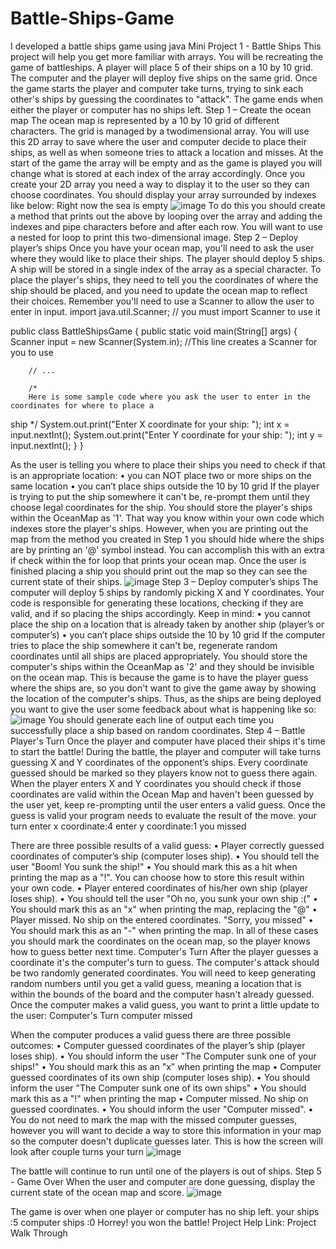 # Battle-Ships-Game
I developed a battle ships game using java
Mini Project 1 - Battle Ships 
This project will help you get more familiar with arrays. You will be recreating the game of battleships. A player will place 5 of their ships on a 10 by 10 grid. The computer and the player will deploy five ships on the same grid. Once the game starts the player and computer take turns, trying to sink each other's ships by guessing the coordinates to "attack". The game ends when either the player or computer has no ships left. 
Step 1 – Create the ocean map 
The ocean map is represented by a 10 by 10 grid of different characters. The grid is managed by a twodimensional array. You will use this 2D array to save where the user and computer decide to place their ships, as well as when someone tries to attack a location and misses. At the start of the game the array will be empty and as the game is played you will change what is stored at each index of the array accordingly. 
Once you create your 2D array you need a way to display it to the user so they can choose coordinates. You should display your array surrounded by indexes like below: 
  Right now the sea is empty
![image](https://github.com/JangamPavithraReddy/Battle-Ships-Game/assets/148047712/2cfe11f6-6e4e-4cef-8e8e-de3964551f5d)
To do this you should create a method that prints out the above by looping over the array and adding the indexes and pipe characters before and after each row. You will want to use a nested for loop to print this two-dimensional image. 
Step 2 – Deploy player’s ships 
Once you have your ocean map, you'll need to ask the user where they would like to place their ships. The player should deploy 5 ships. A ship will be stored in a single index of the array as a special character. To place the player's ships, they need to tell you the coordinates of where the ship should be placed, and you need to update the ocean map to reflect their choices. Remember you'll need to use a Scanner to allow the user to enter in input. 
import java.util.Scanner; // you must import Scanner to use it 
 
public class BattleShipsGame {     public static void main(String[] args) { 
        Scanner input = new Scanner(System.in); //This line creates a Scanner for you to use 
 
        // ... 
 
        /*  
        Here is some sample code where you ask the user to enter in the coordinates for where to place a 
ship 
        */ 
        System.out.print("Enter X coordinate for your ship: ");         int x = input.nextInt(); 
        System.out.print("Enter Y coordinate for your ship: ");         int y = input.nextInt(); 
    } 
} 
 
As the user is telling you where to place their ships you need to check if that is an appropriate location: 
•	you can NOT place two or more ships on the same location 
•	you can’t place ships outside the 10 by 10 grid 
If the player is trying to put the ship somewhere it can't be, re-prompt them until they choose legal coordinates for the ship. 
You should store the player's ships within the OceanMap as '1'. That way you know within your own code which indexes store the player's ships. However, when you are printing out the map from the method you created in Step 1 you should hide where the ships are by printing an '@' symbol instead. You can accomplish this with an extra if check within the for loop that prints your ocean map. 
Once the user is finished placing a ship you should print out the map so they can see the current state of their ships. 
![image](https://github.com/JangamPavithraReddy/Battle-Ships-Game/assets/148047712/35170716-b5cd-44f7-a71b-3c5403172676)
Step 3 – Deploy computer’s ships 
The computer will deploy 5 ships by randomly picking X and Y coordinates. Your code is responsible for generating these locations, checking if they are valid, and if so placing the ships accordingly. 
Keep in mind: 
•	you cannot place the ship on a location that is already taken by another ship (player’s or computer’s) 
•	you can’t place ships outside the 10 by 10 grid 
If the computer tries to place the ship somewhere it can't be, regenerate random coordinates until all ships are placed appropriately. 
You should store the computer's ships within the OceanMap as '2' and they should be invisible on the ocean map. This is because the game is to have the player guess where the ships are, so you don't want to give the game away by showing the location of the computer's ships. Thus, as the ships are being deployed you want to give the user some feedback about what is happening like so: 
![image](https://github.com/JangamPavithraReddy/Battle-Ships-Game/assets/148047712/b896a6cb-b17b-4758-b1a0-886b61a36492)
You should generate each line of output each time you successfully place a ship based on random coordinates. 
Step 4 – Battle 
Player's Turn 
Once the player and computer have placed their ships it's time to start the battle! During the battle, the player and computer will take turns guessing X and Y coordinates of the opponent’s ships. Every coordinate guessed should be marked so they players know not to guess there again. 
When the player enters X and Y coordinates you should check if those coordinates are valid within the Ocean Map and haven't been guessed by the user yet, keep re-prompting until the user enters a valid guess. Once the guess is valid your program needs to evaluate the result of the move. 
  your turn 
  enter x coordinate:4
  enter y coordinate:1
  you missed
  
There are three possible results of a valid guess: 
•	Player correctly guessed coordinates of computer’s ship (computer loses ship). 
•	You should tell the user "Boom! You sunk the ship!" 
•	You should mark this as a hit when printing the map as a "!". You can choose how to store this result within your own code. 
•	Player entered coordinates of his/her own ship (player loses ship). 
•	You should tell the user "Oh no, you sunk your own ship :(" 
•	You should mark this as an "x" when printing the map, replacing the "@" 
•	Player missed. No ship on the entered coordinates. "Sorry, you missed" 
•	You should mark this as an "-" when printing the map. 
In all of these cases you should mark the coordinates on the ocean map, so the player knows how to guess better next time. 
Computer's Turn 
After the player guesses a coordinate it's the computer's turn to guess. The computer's attack should be two randomly generated coordinates. You will need to keep generating random numbers until you get a valid guess, meaning a location that is within the bounds of the board and the computer hasn't already guessed. Once the computer makes a valid guess, you want to print a little update to the user: 
  Computer's Turn 
  computer missed
  
When the computer produces a valid guess there are three possible outcomes: 
•	Computer guessed coordinates of the player’s ship (player loses ship). 
•	You should inform the user "The Computer sunk one of your ships!" 
•	You should mark this as an "x" when printing the map 
•	Computer guessed coordinates of its own ship (computer loses ship). 
•	You should inform the user "The Computer sunk one of its own ships" 
•	You should mark this as a "!" when printing the map 
•	Computer missed. No ship on guessed coordinates. 
•	You should inform the user "Computer missed". 
•	You do not need to mark the map with the missed computer guesses, however you will want to decide a way to store this information in your map so the computer doesn't duplicate guesses later. 
This is how the screen will look after couple turns 
    your turn 
    ![image](https://github.com/JangamPavithraReddy/Battle-Ships-Game/assets/148047712/509cabde-1a63-47c2-9b61-967af816fd9a)
  
The battle will continue to run until one of the players is out of ships. 
Step 5 - Game Over 
When the user and computer are done guessing, display the current state of the ocean map and score. ![image](https://github.com/JangamPavithraReddy/Battle-Ships-Game/assets/148047712/ce1041fc-2025-4705-a5c1-cf6c8cceb6b7)


The game is over when one player or computer has no ship left. 
  your ships :5
computer ships :0
Horrey! you won the battle!
Project Help Link: 
Project Walk Through 
